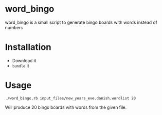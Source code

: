 word_bingo
==========

word_bingo is a small script to generate bingo boards with words instead of numbers

Installation
============

* Download it
* `bundle` it

Usage
=====

`./word_bingo.rb input_files/new_years_eve.danish.wordlist 20`

Will produce 20 bingo boards with words from the given file.
